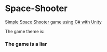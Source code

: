 # Space-Shooter
[Simple Space Shooter game using C# with Unity](https://laitooo.github.io/Space-Shooter/)

The game theme is:
<h3> The game is a liar

